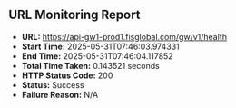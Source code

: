 ## URL Monitoring Report

- **URL:** https://api-gw1-prod1.fisglobal.com/gw/v1/health
- **Start Time:** 2025-05-31T07:46:03.974331
- **End Time:** 2025-05-31T07:46:04.117852
- **Total Time Taken:** 0.143521 seconds
- **HTTP Status Code:** 200
- **Status:** Success
- **Failure Reason:** N/A
